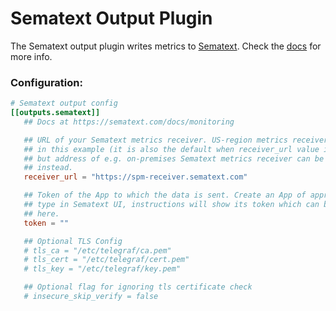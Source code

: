 # Sematext Output Plugin

The Sematext output plugin writes metrics to [Sematext](https://sematext.com/spm/).
Check the [docs](https://sematext.com/docs/monitoring) for more info.

### Configuration:

```toml
# Sematext output config
[[outputs.sematext]]
   ## Docs at https://sematext.com/docs/monitoring

   ## URL of your Sematext metrics receiver. US-region metrics receiver is used
   ## in this example (it is also the default when receiver_url value is empty),
   ## but address of e.g. on-premises Sematext metrics receiver can be used
   ## instead.
   receiver_url = "https://spm-receiver.sematext.com"

   ## Token of the App to which the data is sent. Create an App of appropriate
   ## type in Sematext UI, instructions will show its token which can be used
   ## here.
   token = ""

   ## Optional TLS Config
   # tls_ca = "/etc/telegraf/ca.pem"
   # tls_cert = "/etc/telegraf/cert.pem"
   # tls_key = "/etc/telegraf/key.pem"

   ## Optional flag for ignoring tls certificate check
   # insecure_skip_verify = false
```
